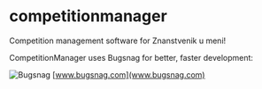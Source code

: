 # competitionmanager
Competition management software for Znanstvenik u meni!

CompetitionManager uses Bugsnag for better, faster development:

![Bugsnag](https://global-uploads.webflow.com/5c741219fd0819540590e785/5c741219fd0819856890e790_asset%2039.svg)
[www.bugsnag.com](www.bugsnag.com)
